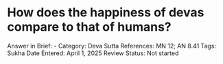 # How does the happiness of devas compare to that of humans?

Answer in Brief: -
 Category: Deva
Sutta References: MN 12; AN 8.41
Tags: Sukha
Date Entered: April 1, 2025
Review Status: Not started